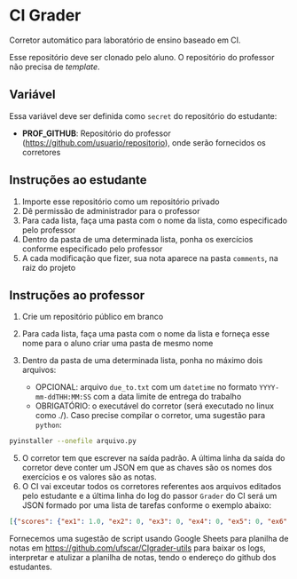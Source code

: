# CI Grader
Corretor automático para laboratório de ensino baseado em CI.

Esse repositório deve ser clonado pelo aluno. O repositório do professor não precisa de _template_.

## Variável

Essa variável deve ser definida como `secret` do repositório do estudante:

- **PROF_GITHUB**: Repositório do professor (https://github.com/usuario/repositorio), onde serão fornecidos os corretores

## Instruções ao estudante

1. Importe esse repositório como um repositório privado
2. Dê permissão de administrador para o professor
3. Para cada lista, faça uma pasta com o nome da lista, como especificado pelo professor
4. Dentro da pasta de uma determinada lista, ponha os exercícios conforme especificado pelo professor
5. A cada modificação que fizer, sua nota aparece na pasta `comments`, na raiz do projeto

## Instruções ao professor

1. Crie um repositório público em branco
2. Para cada lista, faça uma pasta com o nome da lista e forneça esse nome para o aluno criar uma pasta de mesmo nome
3. Dentro da pasta de uma determinada lista, ponha no máximo dois arquivos:
  
    - OPCIONAL: arquivo `due_to.txt` com um `datetime` no formato `YYYY-mm-ddTHH:MM:SS` com a data limite de entrega do trabalho
    - OBRIGATÓRIO: o executável do corretor (será executado no linux como ./<nome do arquivo>). Caso precise compilar o corretor, uma sugestão para `python`:
  
```bash
pyinstaller --onefile arquivo.py
```
    
5. O corretor tem que escrever na saída padrão. A última linha da saída do corretor deve conter um JSON em que as chaves são os nomes dos exercícios e os valores são as notas.
6. O CI vai exceutar todos os corretores referentes aos arquivos editados pelo estudante e a última linha do log do passor `Grader` do CI será um JSON formado por uma lista de tarefas conforme o exemplo abaixo:

```json
[{"scores": {"ex1": 1.0, "ex2": 0, "ex3": 0, "ex4": 0, "ex5": 0, "ex6": 0, "ex7": 0, "ex8": 0, "ex9": 0, "ex10": 0}, "task": "lista01"}]
```

Fornecemos uma sugestão de script usando Google Sheets para planilha de notas em https://github.com/ufscar/CIgrader-utils para baixar os logs, interpretar e atulizar a planilha de notas, tendo o endereço do github dos estudantes.
 
